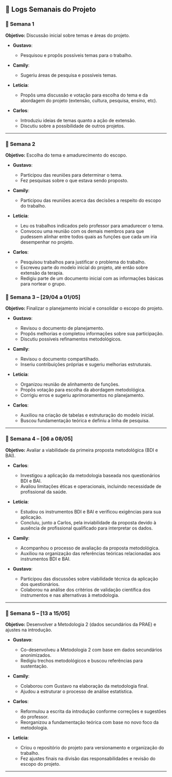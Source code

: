 ## 📘 Logs Semanais do Projeto

### 📅 Semana 1
**Objetivo:** Discussão inicial sobre temas e áreas do projeto.

- **Gustavo**:  
  - Pesquisou e propôs possíveis temas para o trabalho.

- **Camily**:  
  - Sugeriu áreas de pesquisa e possíveis temas.

- **Leticia**:  
  - Propôs uma discussão e votação para escolha do tema e da abordagem do projeto (extensão, cultura, pesquisa, ensino, etc).

- **Carlos**:  
  - Introduziu ideias de temas quanto a ação de extensão.
  - Discutiu sobre a possibilidade de outros projetos.

---

### 📅 Semana 2
**Objetivo:** Escolha do tema e amadurecimento do escopo.

- **Gustavo**:  
  - Participou das reuniões para determinar o tema.
  - Fez pesquisas sobre o que estava sendo proposto.

- **Camily**:  
  - Participou das reuniões acerca das decisões a respeito do escopo do trabalho.

- **Leticia**:  
  - Leu os trabalhos indicados pelo professor para amadurecer o tema.
  - Convocou uma reunião com os demais membros para que pudessem alinhar entre todos quais as funções que cada um iria desempenhar no projeto.

- **Carlos**:  
  - Pesquisou trabalhos para justificar o problema do trabalho.
  - Escreveu parte do modelo inicial do projeto, até então sobre extensão da terapia.
  - Redigiu parte de um documento inicial com as informações básicas para nortear o grupo.

### 📅 Semana 3 – [29/04 a 01/05]
**Objetivo:** Finalizar o planejamento inicial e consolidar o escopo do projeto.

- **Gustavo**:  
  - Revisou o documento de planejamento.  
  - Propôs melhorias e completou informações sobre sua participação.  
  - Discutiu possíveis refinamentos metodológicos.

- **Camily**:  
  - Revisou o documento compartilhado.  
  - Inseriu contribuições próprias e sugeriu melhorias estruturais.

- **Leticia**:  
  - Organizou reunião de alinhamento de funções.  
  - Propôs votação para escolha da abordagem metodológica.  
  - Corrigiu erros e sugeriu aprimoramentos no planejamento.

- **Carlos**:  
  - Auxiliou na criação de tabelas e estruturação do modelo inicial.  
  - Buscou fundamentação teórica e definiu a linha de pesquisa.

---

### 📅 Semana 4 – [06 a 08/05]
**Objetivo:** Avaliar a viabilidade da primeira proposta metodológica (BDI e BAI).

- **Carlos**:  
  - Investigou a aplicação da metodologia baseada nos questionários BDI e BAI.  
  - Avaliou limitações éticas e operacionais, incluindo necessidade de profissional da saúde.

- **Leticia**:  
  - Estudou os instrumentos BDI e BAI e verificou exigências para sua aplicação.  
  - Concluiu, junto a Carlos, pela inviabilidade da proposta devido à ausência de profissional qualificado para interpretar os dados.

- **Camily**:  
  - Acompanhou o processo de avaliação da proposta metodológica.  
  - Auxiliou na organização das referências teóricas relacionadas aos instrumentos BDI e BAI.

- **Gustavo**:  
  - Participou das discussões sobre viabilidade técnica da aplicação dos questionários.  
  - Colaborou na análise dos critérios de validação científica dos instrumentos e nas alternativas à metodologia.

---

### 📅 Semana 5 – [13 a 15/05]
**Objetivo:** Desenvolver a Metodologia 2 (dados secundários da PRAE) e ajustes na introdução.

- **Gustavo**:  
  - Co-desenvolveu a Metodologia 2 com base em dados secundários anonimizados.  
  - Redigiu trechos metodológicos e buscou referências para sustentação.

- **Camily**:  
  - Colaborou com Gustavo na elaboração da metodologia final.  
  - Ajudou a estruturar o processo de análise estatística.

- **Carlos**:  
  - Reformulou a escrita da introdução conforme correções e sugestões do professor.  
  - Reorganizou a fundamentação teórica com base no novo foco da metodologia.

- **Leticia**:  
  - Criou o repositório do projeto para versionamento e organização do trabalho.  
  - Fez ajustes finais na divisão das responsabilidades e revisão do escopo do projeto.

---
